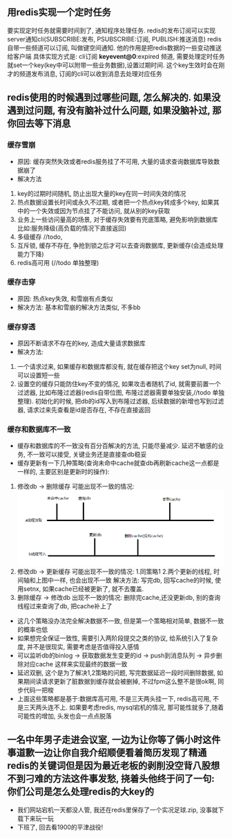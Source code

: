 ## 用redis实现一个定时任务
要实现定时任务就需要时间到了, 通知程序处理任务. redis的发布订阅可以实现server通知cli(SUBSCRIBE:发布, PSUBSCRIBE:订阅, PUBLISH:推送消息)
redis自带一些频道可以订阅, 叫做键空间通知. 他的作用是把redis数据的一些变动推送给客户端
具体实现方式是: cli订阅 __keyevent@0__:expired 频道, 需要处理定时任务就set一个key(key中可以附带一些业务数据),设置过期时间. 这个key生效时会在刚才的频道发布消息, 订阅的cli可以收到消息去处理对应任务 

## redis使用的时候遇到过哪些问题, 怎么解决的. 如果没遇到过问题, 有没有脑补过什么问题, 如果没脑补过, 那你回去等下消息
### 缓存雪崩
- 原因: 缓存突然失效或者redis服务挂了不可用, 大量的请求查询数据库导致数据崩了 
- 解决方法
1. key的过期时间随机, 防止出现大量的key在同一时间失效的情况 
2. 热点数据设置长时间或永久不过期, 或者把一个热点key转成多个key, 如果其中的一个失效或因为节点挂了不能访问, 就从别的key获取 
3. 业务上一些访问量高的场景, 对于缓存失效要有兜底策略, 避免影响到数据库 比如:服务降级(高负载的情况下直接返回)
4. 多级缓存 //todo, 
5. 互斥锁, 缓存不存在, 争抢到锁之后才可以去查询数据库, 更新缓存(会造成处理能力下降)
6. redis高可用 (//todo 单独整理)
### 缓存击穿
- 原因: 热点key失效, 和雪崩有点类似
- 解决方法: 基本和雪崩的解决方法类似, 不多bb
### 缓存穿透
- 原因不断请求不存在的key, 造成大量请求数据库
- 解决方法:
1. 一个请求过来, 如果缓存和数据库都没有, 就在缓存把这个key set为null, 时间可以设置短一些
2. 设置空的缓存只能防住key不变的情况, 如果攻击者随机了id, 就需要前置一个过滤器, 比如布隆过滤器(redis自带位图, 布隆过滤器需要单独安装,//todo 单独整理). 初始化的时候, 把db的id写入到布隆过滤器, 后续数据的新增也写到过滤器, 请求过来先查看是id是否存在, 不存在直接返回
### 缓存和数据库不一致
- 缓存和数据库的不一致没有百分百解决的方法, 只能尽量减少. 延迟不敏感的业务, 不一致可以接受, 关键业务还是直接查db稳妥
- 缓存更新有一下几种策略(查询未命中cache就查db再刷新cache这一点都是一样的, 主要区别是更新时的操作):
1. 修改db -> 删除缓存
可能出现不一致的情况: ![img1](./img/cache1.png)
2. 修改db -> 更新缓存
可能出现不一致的情况: 1.同策略1  2.两个更新的线程, 时间轴和上图中一样, 也会出现不一致
解决方法: 写完db, 回写cache的时候, 使用setnx, 如果cache已经被更新了, 就不去覆盖.
3. 删除缓存 -> 修改db
出现不一致的情况: 删除完cache,还没更新db, 别的查询线程过来查询了db, 把cache补上了
- 这几个策略没办法完全解决数据不一致, 但是第一个策略相对简单, 数据不一致的概率也低
- 如果想完全保证一致性, 需要引入两阶段提交之类的协议, 给系统引入了复杂度, 并不是很现实, 需要考虑是否值得投入感情
- 可以监听db的binlog -> 获取数据发生变更的id -> push到消息队列 -> 异步删除对应cache 这样来实现最终的数据一致
- 延迟双删, 这个是为了解决1,2策略的问题, 写完数据延迟一段时间删除数据, 如果期间读请求更新了脏数据到缓存就会被删掉, 不过fpm这么整不是很ok啊, 同步代码一把梭
- 上面这些策略都是基于:数据库高可用, 不是三天两头挂一下, redis高可用, 不是三天两头连不上. 如果要考虑redis, mysql宕机的情况, 那可能性就多了,随着可能性的增加, 头发也会一点点脱落

## 一名中年男子走进会议室, 一边为让你等了俩小时这件事道歉一边让你自我介绍顺便看着简历发现了精通redis的关键词但是因为最近老板的剥削没空背八股想不到刁难的方法这件事发愁, 挠着头他终于问了一句: 你们公司是怎么处理redis的大key的
- 我们网站宕机一天都没人管, 我还在redis里保存了一个实况足球.zip, 没事就下载下来玩一玩
- 下班了, 回去看1900的平津战役!